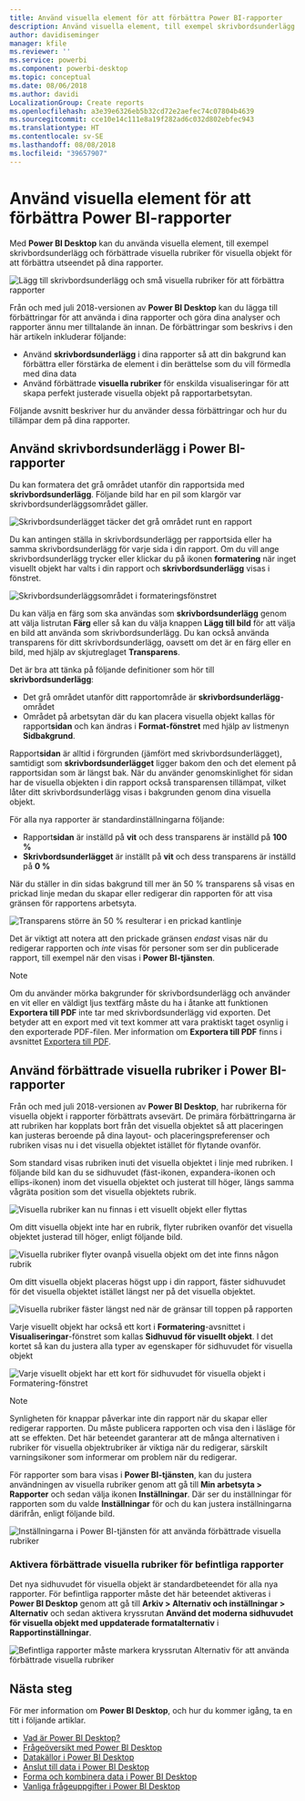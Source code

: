 ```yaml
---
title: Använd visuella element för att förbättra Power BI-rapporter
description: Använd visuella element, till exempel skrivbordsunderlägg och visuella rubriker för att förbättra rapporter
author: davidiseminger
manager: kfile
ms.reviewer: ''
ms.service: powerbi
ms.component: powerbi-desktop
ms.topic: conceptual
ms.date: 08/06/2018
ms.author: davidi
LocalizationGroup: Create reports
ms.openlocfilehash: a3e39e6326eb5b32cd72e2aefec74c07804b4639
ms.sourcegitcommit: cce10e14c111e8a19f282ad6c032d802ebfec943
ms.translationtype: HT
ms.contentlocale: sv-SE
ms.lasthandoff: 08/08/2018
ms.locfileid: "39657907"
---
```

# <a name="use-visual-elements-to-enhance-power-bi-reports"></a>Använd visuella element för att förbättra Power BI-rapporter

Med **Power BI Desktop** kan du använda visuella element, till exempel skrivbordsunderlägg och förbättrade visuella rubriker för visuella objekt för att förbättra utseendet på dina rapporter.

![Lägg till skrivbordsunderlägg och små visuella rubriker för att förbättra rapporter](media/desktop-visual-elements-for-reports/visual-elements-for-reports_01.png)

Från och med juli 2018-versionen av **Power BI Desktop** kan du lägga till förbättringar för att använda i dina rapporter och göra dina analyser och rapporter ännu mer tilltalande än innan. De förbättringar som beskrivs i den här artikeln inkluderar följande: 

* Använd **skrivbordsunderlägg** i dina rapporter så att din bakgrund kan förbättra eller förstärka de element i din berättelse som du vill förmedla med dina data
* Använd förbättrade **visuella rubriker** för enskilda visualiseringar för att skapa perfekt justerade visuella objekt på rapportarbetsytan. 

Följande avsnitt beskriver hur du använder dessa förbättringar och hur du tillämpar dem på dina rapporter.

## <a name="using-wallpaper-in-power-bi-reports"></a>Använd skrivbordsunderlägg i Power BI-rapporter

Du kan formatera det grå området utanför din rapportsida med **skrivbordsunderlägg**. Följande bild har en pil som klargör var skrivbordsunderläggsområdet gäller. 

![Skrivbordsunderlägget täcker det grå området runt en rapport](media/desktop-visual-elements-for-reports/visual-elements-for-reports_02.png)

Du kan antingen ställa in skrivbordsunderlägg per rapportsida eller ha samma skrivbordsunderlägg för varje sida i din rapport. Om du vill ange skrivbordsunderlägg trycker eller klickar du på ikonen **formatering** när inget visuellt objekt har valts i din rapport och **skrivbordsunderlägg** visas i fönstret.

![Skrivbordsunderläggsområdet i formateringsfönstret](media/desktop-visual-elements-for-reports/visual-elements-for-reports_03.png)

Du kan välja en färg som ska användas som **skrivbordsunderlägg** genom att välja listrutan **Färg** eller så kan du välja knappen **Lägg till bild** för att välja en bild att använda som skrivbordsunderlägg. Du kan också använda transparens för ditt skrivbordsunderlägg, oavsett om det är en färg eller en bild, med hjälp av skjutreglaget **Transparens**.

Det är bra att tänka på följande definitioner som hör till **skrivbordsunderlägg**:

* Det grå området utanför ditt rapportområde är **skrivbordsunderlägg**-området
* Området på arbetsytan där du kan placera visuella objekt kallas för rapport**sidan** och kan ändras i **Format-fönstret** med hjälp av listmenyn **Sidbakgrund**.

Rapport**sidan** är alltid i förgrunden (jämfört med skrivbordsunderlägget), samtidigt som **skrivbordsunderlägget** ligger bakom den och det element på rapportsidan som är längst bak. När du använder genomskinlighet för sidan har de visuella objekten i din rapport också transparensen tillämpat, vilket låter ditt skrivbordsunderlägg visas i bakgrunden genom dina visuella objekt.

För alla nya rapporter är standardinställningarna följande:

* Rapport**sidan** är inställd på **vit** och dess transparens är inställd på **100 %**
* **Skrivbordsunderlägget** är inställt på **vit** och dess transparens är inställd på **0 %**

När du ställer in din sidas bakgrund till mer än 50 % transparens så visas en prickad linje medan du skapar eller redigerar din rapporten för att visa gränsen för rapportens arbetsyta. 

![Transparens större än 50 % resulterar i en prickad kantlinje](media/desktop-visual-elements-for-reports/visual-elements-for-reports_04.png)

Det är viktigt att notera att den prickade gränsen *endast* visas när du redigerar rapporten och *inte* visas för personer som ser din publicerade rapport, till exempel när den visas i **Power BI-tjänsten**.

> [!NOTE]
> Om du använder mörka bakgrunder för skrivbordsunderlägg och använder en vit eller en väldigt ljus textfärg måste du ha i åtanke att funktionen **Exportera till PDF** inte tar med skrivbordsunderlägg vid exporten. Det betyder att en export med vit text kommer att vara praktiskt taget osynlig i den exporterade PDF-filen. Mer information om **Exportera till PDF** finns i avsnittet [Exportera till PDF](desktop-export-to-pdf.md).


## <a name="using-improved-visual-headers-in-power-bi-reports"></a>Använd förbättrade visuella rubriker i Power BI-rapporter

Från och med juli 2018-versionen av **Power BI Desktop**, har rubrikerna för visuella objekt i rapporter förbättrats avsevärt. De primära förbättringarna är att rubriken har kopplats bort från det visuella objektet så att placeringen kan justeras beroende på dina layout- och placeringspreferenser och rubriken visas nu i det visuella objektet istället för flytande ovanför. 

Som standard visas rubriken inuti det visuella objektet i linje med rubriken. I följande bild kan du se sidhuvudet (fäst-ikonen, expandera-ikonen och ellips-ikonen) inom det visuella objektet och justerat till höger, längs samma vågräta position som det visuella objektets rubrik.

![Visuella rubriker kan nu finnas i ett visuellt objekt eller flyttas](media/desktop-visual-elements-for-reports/visual-elements-for-reports_05.png)

Om ditt visuella objekt inte har en rubrik, flyter rubriken ovanför det visuella objektet justerad till höger, enligt följande bild. 

![Visuella rubriker flyter ovanpå visuella objekt om det inte finns någon rubrik](media/desktop-visual-elements-for-reports/visual-elements-for-reports_07.png)

Om ditt visuella objekt placeras högst upp i din rapport, fäster sidhuvudet för det visuella objektet istället längst ner på det visuella objektet. 

![Visuella rubriker fäster längst ned när de gränsar till toppen på rapporten](media/desktop-visual-elements-for-reports/visual-elements-for-reports_08.png)

Varje visuellt objekt har också ett kort i **Formatering**-avsnittet i **Visualiseringar**-fönstret som kallas **Sidhuvud för visuellt objekt**. I det kortet så kan du justera alla typer av egenskaper för sidhuvudet för visuella objekt

![Varje visuellt objekt har ett kort för sidhuvudet för visuella objekt i Formatering-fönstret](media/desktop-visual-elements-for-reports/visual-elements-for-reports_09.png)

> [!NOTE]
> Synligheten för knappar påverkar inte din rapport när du skapar eller redigerar rapporten. Du måste publicera rapporten och visa den i läsläge för att se effekten. Det här beteendet garanterar att de många alternativen i rubriker för visuella objektrubriker är viktiga när du redigerar, särskilt varningsikoner som informerar om problem när du redigerar.

För rapporter som bara visas i **Power BI-tjänsten**, kan du justera användningen av visuella rubriker genom att gå till **Min arbetsyta > Rapporter** och sedan välja ikonen **Inställningar**. Där ser du inställningar för rapporten som du valde **Inställningar** för och du kan justera inställningarna därifrån, enligt följande bild.

![Inställningarna i Power BI-tjänsten för att använda förbättrade visuella rubriker](media/desktop-visual-elements-for-reports/visual-elements-for-reports_10.png)

### <a name="enabling-improved-visual-headers-for-existing-reports"></a>Aktivera förbättrade visuella rubriker för befintliga rapporter

Det nya sidhuvudet för visuella objekt är standardbeteendet för alla nya rapporter. För befintliga rapporter måste det här beteendet aktiveras i **Power BI Desktop** genom att gå till **Arkiv > Alternativ och inställningar > Alternativ** och sedan aktivera kryssrutan **Använd det moderna sidhuvudet för visuella objekt med uppdaterade formatalternativ** i **Rapportinställningar**.

![Befintliga rapporter måste markera kryssrutan Alternativ för att använda förbättrade visuella rubriker](media/desktop-visual-elements-for-reports/visual-elements-for-reports_06.png)


## <a name="next-steps"></a>Nästa steg
För mer information om **Power BI Desktop**, och hur du kommer igång, ta en titt i följande artiklar.

* [Vad är Power BI Desktop?](desktop-what-is-desktop.md)
* [Frågeöversikt med Power BI Desktop](desktop-query-overview.md)
* [Datakällor i Power BI Desktop](desktop-data-sources.md)
* [Anslut till data i Power BI Desktop](desktop-connect-to-data.md)
* [Forma och kombinera data i Power BI Desktop](desktop-shape-and-combine-data.md)
* [Vanliga frågeuppgifter i Power BI Desktop](desktop-common-query-tasks.md)   

